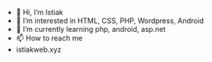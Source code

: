 - 👋 Hi, I’m Istiak
- 👀 I’m interested in HTML, CSS, PHP, Wordpress, Android
- 🌱 I’m currently learning php, android, asp.net
- 📫 How to reach me 
- istiakweb.xyz

<!---
istiak28/istiak28 is a ✨ special ✨ repository because its `README.md` (this file) appears on your GitHub profile.
You can click the Preview link to take a look at your changes.
--->
